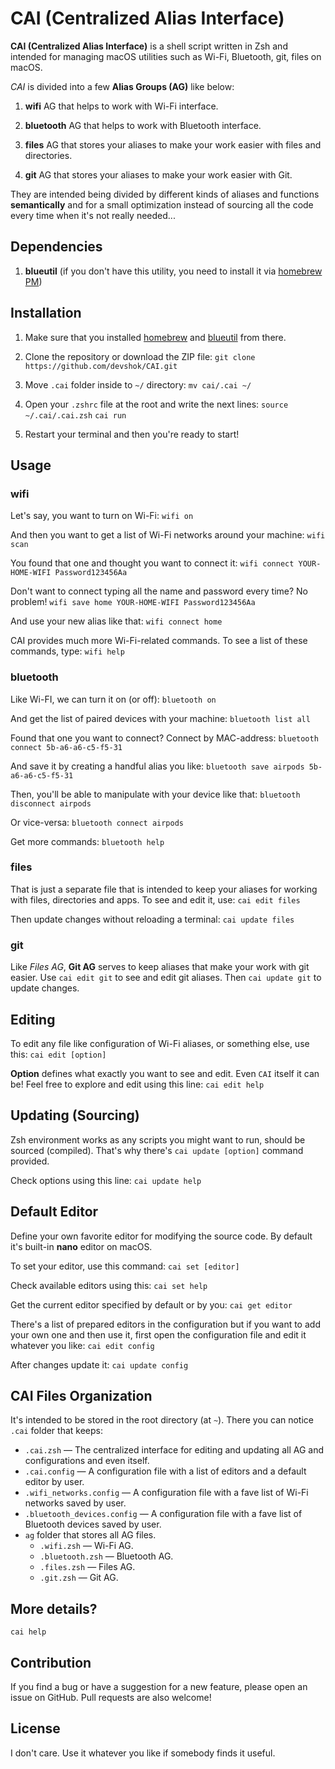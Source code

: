 # CAI (Centralized Alias Interface)

**CAI (Centralized Alias Interface)** is a shell script written in Zsh and intended for managing macOS utilities such as Wi-Fi, Bluetooth, git, files on macOS.

*CAI* is divided into a few **Alias Groups (AG)** like below:

1. __wifi__
    AG that helps to work with Wi-Fi interface.

2. __bluetooth__
    AG that helps to work with Bluetooth interface.

3. __files__
    AG that stores your aliases to make your work easier with files and directories.

4. __git__
    AG that stores your aliases to make your work easier with Git.

They are intended being divided by different kinds of aliases and functions **semantically** and for a small optimization instead of sourcing all the code every time when it's not really needed...

## Dependencies

1. __blueutil__ (if you don't have this utility, you need to install it via [homebrew PM](https://formulae.brew.sh/formula/blueutil))

## Installation
1. Make sure that you installed [homebrew](https://brew.sh) and [blueutil](https://formulae.brew.sh/formula/blueutil) from there.

2. Clone the repository or download the ZIP file:
    `git clone https://github.com/devshok/CAI.git`

3. Move `.cai` folder inside to `~/` directory:
    `mv cai/.cai ~/`

4. Open your `.zshrc` file at the root and write the next lines:
    `source ~/.cai/.cai.zsh`
    `cai run`

5. Restart your terminal and then you're ready to start!

## Usage

### wifi
Let's say, you want to turn on Wi-Fi:
    `wifi on`
    
And then you want to get a list of Wi-Fi networks around your machine:
    `wifi scan`
    
You found that one and thought you want to connect it:
    `wifi connect YOUR-HOME-WIFI Password123456Aa`
    
Don't want to connect typing all the name and password every time? No problem!
    `wifi save home YOUR-HOME-WIFI Password123456Aa`
    
And use your new alias like that:
    `wifi connect home`
    
CAI provides much more Wi-Fi-related commands. To see a list of these commands, type:
    `wifi help`
    
### bluetooth
Like Wi-FI, we can turn it on (or off):
    `bluetooth on`
    
And get the list of paired devices with your machine:
    `bluetooth list all`
    
Found that one you want to connect? Connect by MAC-address:
    `bluetooth connect 5b-a6-a6-c5-f5-31`
    
And save it by creating a handful alias you like:
    `bluetooth save airpods 5b-a6-a6-c5-f5-31`
    
Then, you'll be able to manipulate with your device like that:
    `bluetooth disconnect airpods`
    
Or vice-versa:
    `bluetooth connect airpods`
    
Get more commands:
    `bluetooth help`
    
### files

That is just a separate file that is intended to keep your aliases for working with files, directories and apps. To see and edit it, use:
`cai edit files`

Then update changes without reloading a terminal:
`cai update files`
    
### git

Like *Files AG*, **Git AG** serves to keep aliases that make your work with git easier.
Use `cai edit git` to see and edit git aliases. Then `cai update git` to update changes.

## Editing
To edit any file like configuration of Wi-Fi aliases, or something else, use this:
`cai edit [option]`

**Option** defines what exactly you want to see and edit. Even `CAI` itself it can be! Feel free to explore and edit using this line:
`cai edit help`

## Updating (Sourcing)
Zsh environment works as any scripts you might want to run, should be sourced (compiled). That's why there's `cai update [option]` command provided.

Check options using this line:
`cai update help`

## Default Editor
Define your own favorite editor for modifying the source code.
By default it's built-in **nano** editor on macOS.

To set your editor, use this command:
`cai set [editor]`

Check available editors using this:
`cai set help`

Get the current editor specified by default or by you:
`cai get editor`

There's a list of prepared editors in the configuration but if you want to add your own one and then use it, first open the configuration file and edit it whatever you like:
`cai edit config`

After changes update it:
`cai update config`

## CAI Files Organization

It's intended to be stored in the root directory (at `~`). There you can notice `.cai` folder that keeps:
- `.cai.zsh` — The centralized interface for editing and updating all AG and configurations and even itself.
- `.cai.config` — A configuration file with a list of editors and a default editor by user.
- `.wifi_networks.config` — A configuration file with a fave list of Wi-Fi networks saved by user.
- `.bluetooth_devices.config` — A configuration file with a fave list of Bluetooth devices saved by user.
- `ag` folder that stores all AG files.
    - `.wifi.zsh` — Wi-Fi AG.
    - `.bluetooth.zsh` — Bluetooth AG.
    - `.files.zsh` — Files AG.
    - `.git.zsh` — Git AG.

## More details?
`cai help`

## Contribution
If you find a bug or have a suggestion for a new feature, please open an issue on GitHub.
Pull requests are also welcome!

## License

I don't care. Use it whatever you like if somebody finds it useful.